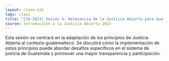 ```yaml
---
layout: clase.njk
tags: class
title: "[JA-2023] Sesión 4: Relevancia de la Justicia Abierta para Guatemala"
course: Introducción a la Justicia Abierta 2023
---
```

Esta sesión se centrará en la adaptación de los principios de Justicia Abierta al contexto guatemalteco. Se discutirá cómo la implementación de estos principios puede abordar desafíos específicos en el sistema de justicia de Guatemala y promover una mayor transparencia y participación.